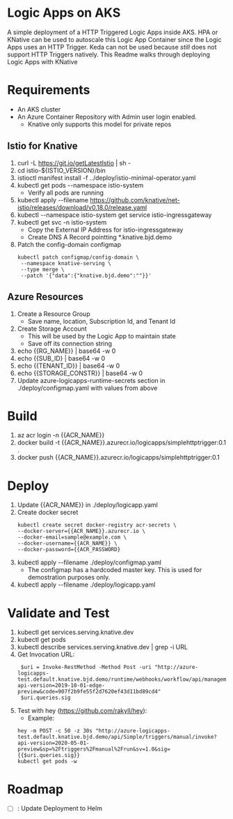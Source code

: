 # Logic Apps on AKS

A simple deployment of a HTTP Triggered Logic Apps inside AKS. HPA or KNative can be used to autoscale this Logic App Container since the Logic Apps uses an HTTP Trigger. Keda can not be used because _still_ does not support HTTP Triggers natively. This Readme walks through deploying Logic Apps with KNative

# Requirements 
* An AKS cluster
* An Azure Container Repository with Admin user login enabled. 
    * Knative only supports this model for private repos

## Istio for Knative
1. curl -L https://git.io/getLatestIstio | sh -
2. cd istio-${ISTIO_VERSION}/bin
3. istioctl manifest install -f ../deploy/istio-minimal-operator.yaml
4. kubectl get pods --namespace istio-system
    * Verify all pods are running
5. kubectl apply --filename https://github.com/knative/net-istio/releases/download/v0.18.0/release.yaml
6. kubectl --namespace istio-system get service istio-ingressgateway
7. kubectl get svc -n istio-system
    * Copy the External IP Address for istio-ingressgateway 
    * Create DNS A Record pointting *.knative.bjd.demo
8. Patch the config-domain configmap
   ```
   kubectl patch configmap/config-domain \
    --namespace knative-serving \
    --type merge \
    --patch '{"data":{"knative.bjd.demo":""}}'
   ```
   
## Azure Resources
1. Create a Resource Group
    * Save name, location, Subscription Id, and Tenant Id
2. Create Storage Account 
    * This will be used by the Logic App to maintain state
    * Save off its connection string
2. echo {{RG_NAME}} | base64 -w 0 
3. echo {{SUB_ID} | base64 -w 0 
4. echo {{TENANT_ID}} | base64 -w 0 
5. echo {{STORAGE_CONSTR}} | base64 -w 0
6. Update azure-logicapps-runtime-secrets section in ./deploy/configmap.yaml with values from above

# Build 
1. az acr login -n {{ACR_NAME}}
2. docker build -t {{ACR_NAME}}.azurecr.io/logicapps/simplehttptrigger:0.1 .
3. docker push {{ACR_NAME}}.azurecr.io/logicapps/simplehttptrigger:0.1

# Deploy
1. Update {{ACR_NAME}} in ./deploy/logicapp.yaml
2. Create docker secret
    ```
    kubectl create secret docker-registry acr-secrets \
    --docker-server={{ACR_NAME}}.azurecr.io \
    --docker-email=sample@example.com \
    --docker-username={{ACR_NAME}} \
    --docker-password={{ACR_PASSWORD}
    ```
2. kubectl apply --filename ./deploy/configmap.yaml
    * The configmap has a hardcoded master key.  This is used for demostration purposes only. 
3. kubectl apply --filename ./deploy/logicapp.yaml

# Validate and Test 
1. kubectl get services.serving.knative.dev
2. kubectl get pods
3. kubectl describe services.serving.knative.dev  | grep -i URL
4. Get Invocation URL:
   ```
    $uri = Invoke-RestMethod -Method Post -uri "http://azure-logicapps-test.default.knative.bjd.demo/runtime/webhooks/workflow/api/management/workflows/Simple/triggers/manual/listCallbackUrl?api-version=2019-10-01-edge-preview&code=907f2b9fe55f2d7620ef43d11bd89cd4"
    $uri.queries.sig
   ```
4. Test with hey (https://github.com/rakyll/hey):
     * Example: 
     ```
     hey -m POST -c 50 -z 30s "http://azure-logicapps-test.default.knative.bjd.demo/api/Simple/triggers/manual/invoke?api-version=2020-05-01-preview&sp=%2Ftriggers%2Fmanual%2Frun&sv=1.0&sig={{$uri.queries.sig}}
     kubectl get pods -w
     ``` 
# Roadmap
-[ ] : Update Deployment to Helm
